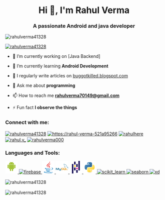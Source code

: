 <h1 align="center">Hi 👋, I'm Rahul Verma</h1>
<h3 align="center">A passionate Android and java developer</h3>

<p align="left"> <img src="https://komarev.com/ghpvc/?username=rahulverma41328&label=Profile%20views&color=0e75b6&style=flat" alt="rahulverma41328" /> </p>

<p align="left"> <a href="https://github.com/ryo-ma/github-profile-trophy"><img src="https://github-profile-trophy.vercel.app/?username=rahulverma41328" alt="rahulverma41328" /></a> </p>

- 🔭 I’m currently working on [Java Backend]

- 🌱 I’m currently learning **Android Development**

- 📝 I regularly write articles on [buggotkilled.blogspot.com](buggotkilled.blogspot.com)

- 💬 Ask me about **programming**

- 📫 How to reach me **rahulverma70149@gmail.com**

- ⚡ Fun fact **I observe the things**

<h3 align="left">Connect with me:</h3>
<p align="left">
<a href="https://twitter.com/rahulverma41328" target="blank"><img align="center" src="https://raw.githubusercontent.com/rahuldkjain/github-profile-readme-generator/master/src/images/icons/Social/twitter.svg" alt="rahulverma41328" height="30" width="40" /></a>
<a href="https://linkedin.com/in/https://rahul-verma-521a95266" target="blank"><img align="center" src="https://raw.githubusercontent.com/rahuldkjain/github-profile-readme-generator/master/src/images/icons/Social/linked-in-alt.svg" alt="https://rahul-verma-521a95266" height="30" width="40" /></a>
<a href="https://kaggle.com/rahulhere" target="blank"><img align="center" src="https://raw.githubusercontent.com/rahuldkjain/github-profile-readme-generator/master/src/images/icons/Social/kaggle.svg" alt="rahulhere" height="30" width="40" /></a>
<a href="https://instagram.com/rahul.v_" target="blank"><img align="center" src="https://raw.githubusercontent.com/rahuldkjain/github-profile-readme-generator/master/src/images/icons/Social/instagram.svg" alt="rahul.v_" height="30" width="40" /></a>
<a href="https://www.leetcode.com/rahulverma000" target="blank"><img align="center" src="https://raw.githubusercontent.com/rahuldkjain/github-profile-readme-generator/master/src/images/icons/Social/leet-code.svg" alt="rahulverma000" height="30" width="40" /></a>
</p>

<h3 align="left">Languages and Tools:</h3>
<p align="left"> <a href="https://developer.android.com" target="_blank" rel="noreferrer"> <img src="https://raw.githubusercontent.com/devicons/devicon/master/icons/android/android-original-wordmark.svg" alt="android" width="40" height="40"/> </a> <a href="https://firebase.google.com/" target="_blank" rel="noreferrer"> <img src="https://www.vectorlogo.zone/logos/firebase/firebase-icon.svg" alt="firebase" width="40" height="40"/> </a> <a href="https://www.java.com" target="_blank" rel="noreferrer"> <img src="https://raw.githubusercontent.com/devicons/devicon/master/icons/java/java-original.svg" alt="java" width="40" height="40"/> </a> <a href="https://www.mysql.com/" target="_blank" rel="noreferrer"> <img src="https://raw.githubusercontent.com/devicons/devicon/master/icons/mysql/mysql-original-wordmark.svg" alt="mysql" width="40" height="40"/> </a> <a href="https://pandas.pydata.org/" target="_blank" rel="noreferrer"> <img src="https://raw.githubusercontent.com/devicons/devicon/2ae2a900d2f041da66e950e4d48052658d850630/icons/pandas/pandas-original.svg" alt="pandas" width="40" height="40"/> </a> <a href="https://www.python.org" target="_blank" rel="noreferrer"> <img src="https://raw.githubusercontent.com/devicons/devicon/master/icons/python/python-original.svg" alt="python" width="40" height="40"/> </a> <a href="https://scikit-learn.org/" target="_blank" rel="noreferrer"> <img src="https://upload.wikimedia.org/wikipedia/commons/0/05/Scikit_learn_logo_small.svg" alt="scikit_learn" width="40" height="40"/> </a> <a href="https://seaborn.pydata.org/" target="_blank" rel="noreferrer"> <img src="https://seaborn.pydata.org/_images/logo-mark-lightbg.svg" alt="seaborn" width="40" height="40"/> </a> <a href="https://www.adobe.com/products/xd.html" target="_blank" rel="noreferrer"> <img src="https://cdn.worldvectorlogo.com/logos/adobe-xd.svg" alt="xd" width="40" height="40"/> </a> </p>

<p><img align="center" src="https://github-readme-stats.vercel.app/api/top-langs?username=rahulverma41328&show_icons=true&locale=en&layout=compact" alt="rahulverma41328" /></p>

<p><img align="center" src="https://github-readme-streak-stats.herokuapp.com/?user=rahulverma41328&" alt="rahulverma41328" /></p>
